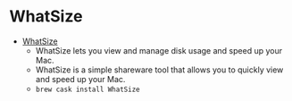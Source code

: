# WhatSize
- [WhatSize](https://www.whatsizemac.com/)
  -  WhatSize lets you view and manage disk usage and speed up your Mac.
  - WhatSize is a simple shareware tool that allows you to quickly view and speed up your Mac.
  - `brew cask install WhatSize`
